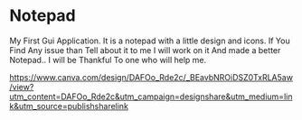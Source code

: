 # Notepad
My First Gui Application.
It is a notepad with a little design and icons.
If You Find Any issue than Tell about it to me I will work on it And made a better Notepad..
I will be Thankful To one who will help me.


https://www.canva.com/design/DAFOo_Rde2c/_BEavbNROiDSZ0TxRLA5aw/view?utm_content=DAFOo_Rde2c&utm_campaign=designshare&utm_medium=link&utm_source=publishsharelink
